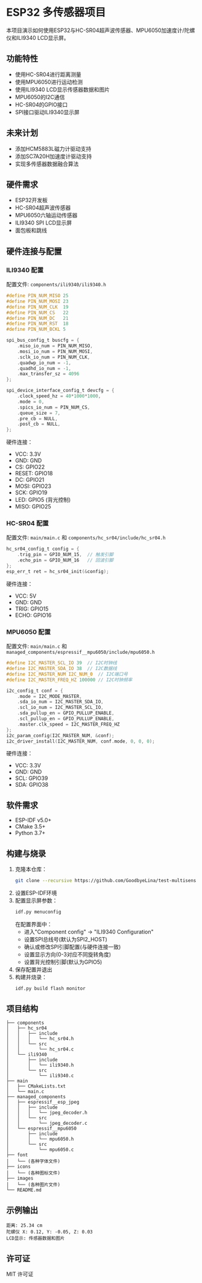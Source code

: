 # ESP32 多传感器项目

本项目演示如何使用ESP32与HC-SR04超声波传感器、MPU6050加速度计/陀螺仪和ILI9340 LCD显示屏。

## 功能特性
- 使用HC-SR04进行距离测量
- 使用MPU6050进行运动检测
- 使用ILI9340 LCD显示传感器数据和图片
- MPU6050的I2C通信
- HC-SR04的GPIO接口
- SPI接口驱动ILI9340显示屏

## 未来计划
- 添加HCM5883L磁力计驱动支持
- 添加SC7A20H加速度计驱动支持
- 实现多传感器数据融合算法

## 硬件需求
- ESP32开发板
- HC-SR04超声波传感器
- MPU6050六轴运动传感器
- ILI9340 SPI LCD显示屏
- 面包板和跳线

## 硬件连接与配置
### ILI9340 配置
配置文件: `components/ili9340/ili9340.h`

```c
#define PIN_NUM_MISO 25
#define PIN_NUM_MOSI 23
#define PIN_NUM_CLK  19
#define PIN_NUM_CS   22
#define PIN_NUM_DC   21
#define PIN_NUM_RST  18
#define PIN_NUM_BCKL 5

spi_bus_config_t buscfg = {
    .miso_io_num = PIN_NUM_MISO,
    .mosi_io_num = PIN_NUM_MOSI,
    .sclk_io_num = PIN_NUM_CLK,
    .quadwp_io_num = -1,
    .quadhd_io_num = -1,
    .max_transfer_sz = 4096
};

spi_device_interface_config_t devcfg = {
    .clock_speed_hz = 40*1000*1000,
    .mode = 0,
    .spics_io_num = PIN_NUM_CS,
    .queue_size = 7,
    .pre_cb = NULL,
    .post_cb = NULL,
};
```

硬件连接：
- VCC: 3.3V
- GND: GND
- CS: GPIO22
- RESET: GPIO18
- DC: GPIO21
- MOSI: GPIO23
- SCK: GPIO19
- LED: GPIO5 (背光控制)
- MISO: GPIO25

### HC-SR04 配置
配置文件: `main/main.c` 和 `components/hc_sr04/include/hc_sr04.h`

```c
hc_sr04_config_t config = {
    .trig_pin = GPIO_NUM_15,  // 触发引脚
    .echo_pin = GPIO_NUM_16   // 回波引脚
};
esp_err_t ret = hc_sr04_init(&config);
```

硬件连接：
- VCC: 5V
- GND: GND
- TRIG: GPIO15
- ECHO: GPIO16

### MPU6050 配置
配置文件: `main/main.c` 和 `managed_components/espressif__mpu6050/include/mpu6050.h`

```c
#define I2C_MASTER_SCL_IO 39  // I2C时钟线
#define I2C_MASTER_SDA_IO 38  // I2C数据线
#define I2C_MASTER_NUM I2C_NUM_0  // I2C端口号
#define I2C_MASTER_FREQ_HZ 100000 // I2C时钟频率

i2c_config_t conf = {
    .mode = I2C_MODE_MASTER,
    .sda_io_num = I2C_MASTER_SDA_IO,
    .scl_io_num = I2C_MASTER_SCL_IO,
    .sda_pullup_en = GPIO_PULLUP_ENABLE,
    .scl_pullup_en = GPIO_PULLUP_ENABLE,
    .master.clk_speed = I2C_MASTER_FREQ_HZ
};
i2c_param_config(I2C_MASTER_NUM, &conf);
i2c_driver_install(I2C_MASTER_NUM, conf.mode, 0, 0, 0);
```

硬件连接：
- VCC: 3.3V
- GND: GND
- SCL: GPIO39
- SDA: GPIO38

## 软件需求
- ESP-IDF v5.0+
- CMake 3.5+
- Python 3.7+

## 构建与烧录
1. 克隆本仓库：
   ```bash
   git clone --recursive https://github.com/GoodbyeLina/test-multisensor.git
   ```
2. 设置ESP-IDF环境
3. 配置显示屏参数：
   ```bash
   idf.py menuconfig
   ```
   在配置界面中：
   - 进入"Component config" → "ILI9340 Configuration"
   - 设置SPI总线号(默认为SPI2_HOST)
   - 确认或修改SPI引脚配置(与硬件连接一致)
   - 设置显示方向(0-3对应不同旋转角度)
   - 设置背光控制引脚(默认为GPIO5)
4. 保存配置并退出
5. 构建并烧录：
   ```bash
   idf.py build flash monitor
   ```

## 项目结构
```
├── components
│   ├── hc_sr04
│   │   ├── include
│   │   │   └── hc_sr04.h
│   │   └── src
│   │       └── hc_sr04.c
│   └── ili9340
│       ├── include
│       │   └── ili9340.h
│       └── src
│           └── ili9340.c
├── main
│   ├── CMakeLists.txt
│   └── main.c
├── managed_components
│   ├── espressif__esp_jpeg
│   │   ├── include
│   │   │   └── jpeg_decoder.h
│   │   └── src
│   │       └── jpeg_decoder.c
│   └── espressif__mpu6050
│       ├── include
│       │   └── mpu6050.h
│       └── src
│           └── mpu6050.c
├── font
│   └── (各种字体文件)
├── icons
│   └── (各种图标文件)
├── images
│   └── (各种图片文件)
└── README.md
```

## 示例输出
```
距离: 25.34 cm
陀螺仪 X: 0.12, Y: -0.05, Z: 0.03
LCD显示: 传感器数据和图片
```

## 许可证
MIT 许可证

